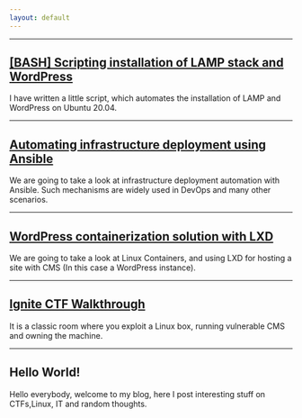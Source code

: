 ```yaml
---
layout: default
---
```


* * *

## [[BASH] Scripting installation of LAMP stack and WordPress](./lamp-wp.html)
I have written a little script, which automates the installation of LAMP and WordPress on Ubuntu 20.04.
* * *
## [Automating infrastructure deployment using Ansible](./ansible-intro.html)
We are going to take a look at infrastructure deployment automation with Ansible. Such mechanisms are widely used in DevOps and many other scenarios.
* * *
## [WordPress containerization solution with LXD](./lxd-wordpress.html)
We are going to take a look at Linux Containers, and using LXD for hosting a site with CMS (In this case a WordPress instance).
* * *
## [Ignite CTF Walkthrough ](./ignite-README.html)
It is a classic room where you exploit a Linux box, running vulnerable CMS and owning the machine.
* * *
## Hello World!
Hello everybody, welcome to my blog, here I post interesting stuff on CTFs,Linux, IT and random thoughts.
